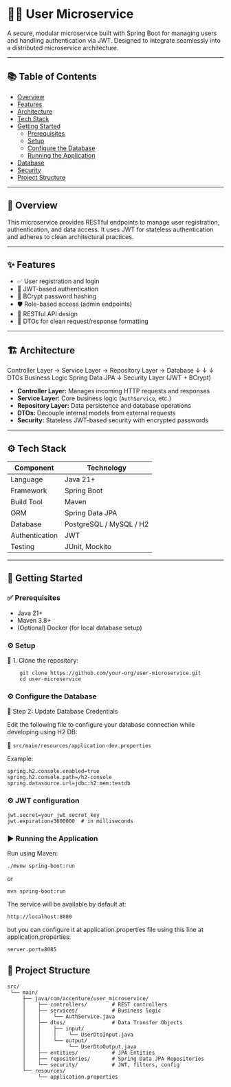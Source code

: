 # 🧑‍💼 User Microservice

A secure, modular microservice built with Spring Boot for managing users and handling authentication via JWT. Designed to integrate seamlessly into a distributed microservice architecture.

---

## 📚 Table of Contents

- [Overview](#-overview)
- [Features](#-features)
- [Architecture](#-architecture)
- [Tech Stack](#-tech-stack)
- [Getting Started](#-getting-started)
  - [Prerequisites](#-prerequisites)
  - [Setup](#%EF%B8%8F-setup)
  - [Configure the Database](#%EF%B8%8F-configure-the-database)
  - [Running the Application](#%EF%B8%8F-running-the-application)
- [Database](#-database)
- [Security](#-security)
- [Project Structure](#-project-structure)

---

## 📝 Overview

This microservice provides RESTful endpoints to manage user registration, authentication, and data access. It uses JWT for stateless authentication and adheres to clean architectural practices.

---

## ✨ Features

- ✅ User registration and login
- 🔐 JWT-based authentication
- 🧂 BCrypt password hashing
- 🛡 Role-based access (admin endpoints)
- 📡 RESTful API design
- 🔄 DTOs for clean request/response formatting

---

## 🏗 Architecture

Controller Layer → Service Layer → Repository Layer → Database
↓ ↓ ↓
DTOs Business Logic Spring Data JPA
↓
Security Layer (JWT + BCrypt)


- **Controller Layer:** Manages incoming HTTP requests and responses
- **Service Layer:** Core business logic (`AuthService`, etc.)
- **Repository Layer:** Data persistence and database operations
- **DTOs:** Decouple internal models from external requests
- **Security:** Stateless JWT-based security with encrypted passwords

---

## ⚙️ Tech Stack

| Component       | Technology       |
|----------------|------------------|
| Language        | Java 21+         |
| Framework       | Spring Boot      |
| Build Tool      | Maven            |
| ORM             | Spring Data JPA  |
| Database        | PostgreSQL / MySQL / H2 |
| Authentication  | JWT              |
| Testing         | JUnit, Mockito   |

---

## 🚀 Getting Started

### ✅ Prerequisites

- Java 21+
- Maven 3.8+
- (Optional) Docker (for local database setup)

### ⚙️ Setup 

🔧 1. Clone the repository:

        git clone https://github.com/your-org/user-microservice.git
        cd user-microservice
   
### ⚙️ Configure the Database

🔧 Step 2: Update Database Credentials

Edit the following file to configure your database connection while developing using H2 DB:

📄 `src/main/resources/application-dev.properties`

Example:

    spring.h2.console.enabled=true
    spring.h2.console.path=/h2-console
    spring.datasource.url=jdbc:h2:mem:testdb

### ⚙️ JWT configuration

    jwt.secret=your_jwt_secret_key
    jwt.expiration=3600000  # in milliseconds

### ▶️ Running the Application 

Run using Maven:

    ./mvnw spring-boot:run

or

    mvn spring-boot:run
    
The service will be available by default at:

    http://localhost:8080
    
but you can configure it at application.properties file using this line at application.properties: 

    server.port=8085

## 📁 Project Structure

    src/
     └── main/
         ├── java/com/accenture/user_microservice/
         │    ├── controllers/        # REST controllers
         │    ├── services/           # Business logic
         │    │    └── AuthService.java
         │    ├── dtos/               # Data Transfer Objects
         │    │    ├── input/
         │    │    │    └── UserDtoInput.java
         │    │    └── output/
         │    │         └── UserDtoOutput.java
         │    ├── entities/           # JPA Entities
         │    ├── repositories/       # Spring Data JPA Repositories
         │    └── security/           # JWT, filters, config
         └── resources/
              └── application.properties

